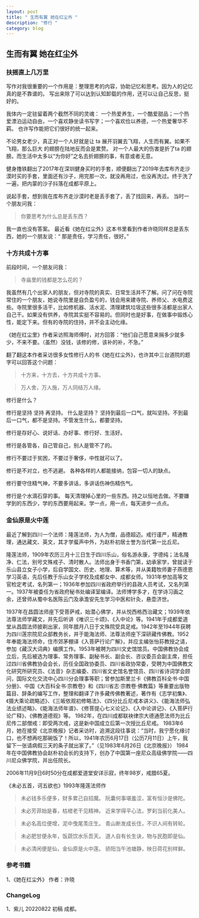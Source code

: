 ```yaml
---
layout: post
title: " 生而有翼 她在红尘外 "
description: "修行 "
category: blog
---
```


## 生而有翼 她在红尘外

### 扶摇直上几万里

写作对我很重要的一个作用是：整理思考的内容，协助记忆和思考。因为人的记忆真的是不靠谱的。 
写出来除了可以达到认知卸载的作用，还可以让自己反思，挺好的。

我体内一定驻留着两个截然不同的灵魂： 一个热爱养生，一个酷爱甜品；一个热爱漂泊运动自由，一个喜欢静坐读书写字；一个喜欢俭以养德，一个热爱奢华不羁。
也许写作能把它们很好的统一起来。

不论男女老少，真正对一个人好就是让 ta 展开羽翼去飞翔，人生而有翼。如果不飞翔，那么巨大 的翅膀在陆地反而会是累赘。
对一个人最大的伤害是折了ta 的翅膀。而生活中太多以“为你好”之名去折翅膀的事，有意或者无意。

健身撸铁翻出了2017年在深圳健身买时的手套，顺便翻出了2019年去库布齐走沙漠时买的手套，里面还有沙子，用完那一次，就没再用过，也没再洗过。终于洗了一遍，把内蒙的沙子抖落在成都平原上。 ​​​

说起手套，想到我在库布齐走沙漠时老是丢手套了，丢了找回来，再丢。 当时一个朋友问我：

> 你要思考为什么总是丢东西？

我一直也没有答案。
最近看《她在红尘外》这本书里看到作者许晓同样总是丢东西，她的一个朋友说：“ 那是责任，学习责任，很好。”

### 十方共成十方事

前段时间，一个朋友问我：

> 寺庙里的钱都是怎么花的？

我虽然有几个出家人的朋友，但对寺院的真实、日常生活并不了解。问了问在寺院常住的一个朋友，她说寺院里是自负盈亏的，钱会用来建寺院、养师父、水电费这些。寺院里很多活干，比如修机器、活水泥、清理建筑垃圾这些很多活都是出家人自己干。如果没有供养，寺院其实挺不容易的。但同时也是好事，在做事中锻炼心性，能定下来。但有的寺院的住持，并不会主动化缘。

《她在红尘里》作者采访照海师傅时，对方回答：“他们自己愿意来捐多少就多少，不来不要。（虽然）没钱，该修的修，该补的补，不急。”


翻了翻这本作者采访很多女性修行人的书《她在红尘外》，也许其中三台道院的题字可以回答这个问题：

> 十方来，十方去，十方共成十方事。

> 万人舍，万人施，万人同结万人缘。


修行是什么？

修行是坚持 坚持 再坚持。 什么是坚持？ 坚持到最后一口气，就叫坚持。不到最后一口气，都不是坚持。不管发生什么，都要坚持。

修行是存好心、说好话、办好事、修行好、生活好。

修行是各管各，自己管自己，别人是管不了的。

修行不要过于贫困，不要过于奢侈，中性就可以了。

修行是不对立，也不逃避。 各种各样的人都能接纳，包容一切人的缺点。

修行要守住精气神，不要多讲话，多讲话伤神伤精伤气。

修行是个水滴石穿的事。 每天清理掉心里的一些东西。持之以恒地去做。不要嫌学到的东西少，学的东西要用起来。学一点，用一点，每天进步一点点。

### 金仙原是火中莲


最近了解到四川一个法师：隆莲法师，为人为僧，品德超迈。戒行谨严，精通教理，通达藏文、英文，其才学蜚声中外，为赵朴初居士誉为当代第一比丘尼。

隆莲法师，1909年农历三月十三日生于四川乐山，俗名游永康，字德纯；法名隆净、仁法，别号文殊戒子、清时散人。法师出身于书香门第，幼承家学，曾就读于乐山县立女子小学，后自学国文、历史、地理、算术等，并从美籍牧师妻子燕德恩学习英语，先后任教于乐山女子学校及成都女中、成都女师。1931年参加高等文官检定考试，名列第一；1936年参加四川省政府举行的县政人员考试，又名列第一。1937年被委任为省政府秘书处编译室编译。法师博学多才，在学诗习画之余，还曾师从蜀中名医陈云门及承澹安先生学习中医和针灸，悬壶济世。

1937年在昌圆法师座下受菩萨戒，始潜心佛学，并从悦西格西治藏文；1939年依法尊法师学藏文，并先后听讲《唯识三十颂》、《入中论》等。1941年于成都爱道堂从昌圆法师披剃出家，同年腊月八日于文殊院受具足戒。1942年至1944年获聘为四川莲宗院尼众部教务长，并于能海法师、法尊法师座下深研藏传佛教。1952年奉能海法师命，住市郊茅棚译《入菩萨行论广解》，并应主编张怡荪教授之请，参加《藏汉大词典》编撰工作。1953年被聘为四川文史馆馆员。中国佛教协会成立后，先后被选为理事、常务理事、副秘书长、副会长、咨议委员会副主席，担任过四川省佛教协会会长，历任全国政协委员、四川省政协常委，受聘为中国佛教文化研究所研究员、《法音》杂志编委、四川省文史馆名誉馆员、四川省诗词学会顾问，国际文化交流中心四川分会理事等职；曾参加斯里兰卡《佛教百科全书·中国分册》、中国《大百科全书·宗教卷》和《四川省志·宗教卷·佛教篇》等重要出版物篇目、辞条的编写工作，整理和翻译了许多藏传佛教著述，著作有《志学初集》、《摄大乘论疏略述》、《三皈依观初修略法》、《四分比丘尼戒本讲义》、《能海法师弘法业绩述略》、《能海法师年谱》、《修菩提心七义论记》、《入中论讲记》、《入菩萨行论广释》、《佛教道德观》等。
1982年，在四川成都联袂律宗大德通愿法师为比丘尼传二部僧戒：即受两次戒，这是新中国成立后第一次授比丘尼戒。
1983年6月，她在接受《北京晚报》记者采访时，追溯这段往事说：“当时，我宁愿化缘讨口，也不想再吃那碗饭了！所以，1941年农历6月17日（公历7月11日）上午，我留下一张请病假三天的条子就出家了。”（见1983年6月26日《北京晚报》）
1984年在中国佛教协会赵朴初会长的支持下，创办了中国第一座尼众高级佛学院——四川尼众佛学院，并出任院长。

2006年11月9日6时50分在成都爱道堂安详示寂，终年98岁，戒腊65夏。

《未必五首，诃五欲也》1993年隆莲法师作

> 未必钱多乐便多，财多累己自招魔。
阮囊何事堪羞涩，富有恒沙是佛陀。

> 未必芳菲始是春，枯槎老干见精神。
近来学得平心法，罗刹当前化美人。

> 未必名高位便增，泥中曳尾羡庄生。
青山断发成长住，不识人间有转轮。

> 未必肥甘便永年，饭蔬饮水乐吾天。
道人自有长生诀，物与民胞即是仙。

> 未必清闲便是仙，金仙原是火中莲。
骄阳当午池塘静，映日荷花别样鲜。

### 参考书籍
1、《她在红尘外》 作者：许晓


### ChangeLog
1、紫儿 20220822 初稿 成都。

